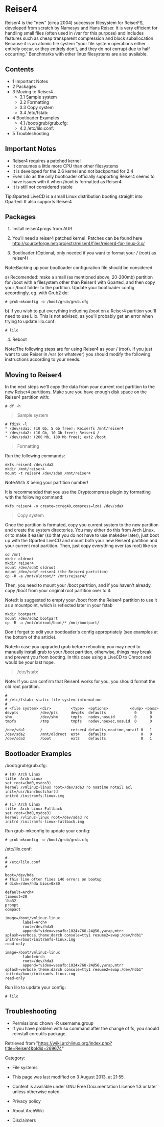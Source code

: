 Reiser4
=======

Reiser4 is the "new" (circa 2004) successor filesystem for ReiserFS,
developed from scratch by Namesys and Hans Reiser. It is very efficient
for handling small files (often used in /var for this purpose) and
includes features such as cheap transparent compression and block
suballocation. Because it is an atomic file system "your file system
operations either entirely occur, or they entirely don't, and they do
not corrupt due to half occurring." Benchmarks with other linux
filesystems are also available.

Contents
--------

-   1 Important Notes
-   2 Packages
-   3 Moving to Reiser4
    -   3.1 Sample system
    -   3.2 Formatting
    -   3.3 Copy system
    -   3.4 /etc/fstab:
-   4 Bootloader Examples
    -   4.1 /boot/grub/grub.cfg:
    -   4.2 /etc/lilo.conf:
-   5 Troubleshooting

Important Notes
---------------

-   Reiser4 requires a patched kernel
-   It consumes a little more CPU than other filesystems
-   It is developed for the 2.6 kernel and not backported for 2.4
-   Even Lilo as the only bootloader officially supporting Reiser4 seems
    to have issues with it when /boot is formatted as Reiser4
-   It is still not considered stable

Tip:Gparted LiveCD is a small Linux distribution booting straight into
Gparted. It also supports Reiser4

Packages
--------

1. Install reiser4progs from AUR

2. You'll need a reiser4 patched kernel. Patches can be found here
http://sourceforge.net/projects/reiser4/files/reiser4-for-linux-3.x/

3. Bootloader (Optional, only needed if you want to format your / (root)
as reiser4)

Note:Backing up your bootloader configuration file should be considered.

a) Recomended: make a small (as mentioned above, 20-200mb) partition for
/boot with a filesystem other than Reiser4 with Gparted, and then copy
your /boot folder to the partition. Update your bootloader config
accordingly, eg. with Grub2 do:

    # grub-mkconfig -o /boot/grub/grub.cfg

b) If you wish to put everything including /boot on a Reiser4 partition
you'll need to use Lilo. This is not advised, as you'll probably get an
error when trying to update lilo.conf:

    # lilo

4. Reboot

Note:The following steps are for using Reiser4 as your / (root). If you
just want to use Reiser in /var (or whatever) you should modify the
following instructions according to your needs.

Moving to Reiser4
-----------------

In the next steps we'll copy the data from your current root partition
to the new Reiser4 partitions. Make sure you have enough disk space on
the Reiser4 partition with:

    # df -h

> Sample system

    # fdisk -l
    * /dev/sda1: (10 Gb, 5 Gb free); Reiserfs /mnt/reiser4
    * /dev/sda2: (10 Gb, 10 Gb free); Reiser4 /
    * /dev/sda3: (200 Mb, 180 Mb free); ext2 /boot

> Formatting

Run the following commands:

    mkfs.reiser4 /dev/sdaX
    mkdir /mnt/reiser4
    mount -t reiser4 /dev/sdaX /mnt/reiser4

Note:With X being your partition number!

It is recommended that you use the Cryptcompress plugin by formatting
with the following command:

    mkfs.reiser4 -o create=ccreg40,compress=lzo1 /dev/sdaX

> Copy system

Once the partition is formated, copy you current system to the new
partition and create the system directories. You may either do this from
Arch Linux, or to make it easier (so that you do not have to use makedev
later), just boot up with the Gparted LiveCD and mount both your new
Reiser4 partition and your current root partition. Then, just copy
everything over (as root) like so:

    cd /mnt
    mkdir oldroot
    mkdir reiser4
    mount /dev/sdaX oldroot
    mount /dev/sdaY reiser4 (the Reiser4 partition)
    cp -R -a /mnt/oldroot/* /mnt/reiser4/

Then, you need to mount your /boot partition, and if you haven't
already, copy /boot from your original root partition over to it.

Note:It is suggested to empty your /boot from the Reiser4 partition to
use it as a mountpoint, which is reflected later in your fstab

    mkdir bootpart
    mount /dev/sdaZ bootpart
    cp -R -a /mnt/oldroot/boot/* /mnt/bootpart/

Don't forget to edit your bootloader's config appropriately (see
examples at the bottom of the article).

Note:In case you upgraded grub before rebooting you may need to manually
install grub to your /boot partition, otherwise, things may break and
prevent you from booting. In this case using a LiveCD to Chroot and
would be your last hope.

> /etc/fstab:

Note: If you can confirm that Reiser4 works for you, you should format
the old root partition.

    #
    # /etc/fstab: static file system information
    #
    # <file system>	<dir>	      <type>  <options>	         <dump>	<pass>
    devpts          /dev/pts      devpts  defaults             0      0
    shm             /dev/shm      tmpfs   nodev,nosuid         0      0
    tmpfs           /tmp          tmpfs   nodev,noexec,nosuid  0      0

    /dev/sda1       /             reiser4 defaults,noatime,notail 0   1
    /dev/sda2       /mnt/oldroot  ext4    defaults                0   0
    /dev/sda3       /boot         ext2    defaults                0   1

Bootloader Examples
-------------------

/boot/grub/grub.cfg:

    # (0) Arch Linux
    title  Arch Linux
    set root=(hd0,msdos3)
    kernel /vmlinuz-linux root=/dev/sda3 ro noatime notail acl init=/usr/bin/bootchartd
    initrd /initramfs-linux.img

    # (1) Arch Linux
    title  Arch Linux Fallback
    set root=(hd0,msdos3)
    kernel /vlinuz-linux root=/dev/sda3 ro
    initrd /initramfs-linux-fallback.img

Run grub-mkconfig to update your config:

    # grub-mkconfig -o /boot/grub/grub.cfg

/etc/lilo.conf:

    #
    # /etc/lilo.conf
    #

    boot=/dev/hda
    # This line often fixes L40 errors on bootup
    # disk=/dev/hda bios=0x80

    default=Arch4
    timeout=20
    lba32
    prompt
    compact

    image=/boot/vmlinuz-linux
            label=Arch4
            root=/dev/hda5
            append="video=vesafb:1024x768-24@56,ywrap,mtrr splash=verbose,theme:darch console=tty1 resume2=swap:/dev/hdb1"
    initrd=/boot/initramfs-linux.img
    read-only

    image=/boot/vmlinuz-linux
            label=Arch
            root=/dev/hda3
            append="video=vesafb:1024x768-24@56,ywrap,mtrr splash=verbose,theme:darch console=tty1 resume2=swap:/dev/hdb1"
    initrd=/boot/initramfs-linux.img
    read-only

Run lilo to update your config:

    # lilo

Troubleshooting
---------------

-   Permissions: chown -R username.group <userdir>
-   If you have problem with su command after the change of fs, you
    should reinstall coreutils package.

Retrieved from
"https://wiki.archlinux.org/index.php?title=Reiser4&oldid=269674"

Category:

-   File systems

-   This page was last modified on 3 August 2013, at 21:55.
-   Content is available under GNU Free Documentation License 1.3 or
    later unless otherwise noted.
-   Privacy policy
-   About ArchWiki
-   Disclaimers

